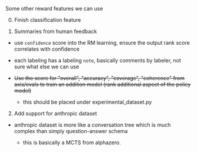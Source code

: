 Some other reward features we can use

0. Finish classification feature

1. Summaries from human feedback

- use `confidence` score into the RM learning, ensure the output rank score
  correlates with confidence

- each labeling has a labeling `note`, basically comments by labeler, not sure
  what else we can use

- ~~Use the score for "overall", "accuracy", "coverage", "coherence" from
  axis/evals to train an addition model (rank additional aspect of the policy
  model)~~

  - this should be placed under experimental_dataset.py

2. Add support for anthropic dataset

- anthropic dataset is more like a conversation tree which is much complex than
  simply question-answer schema

  - this is basically a MCTS from alphazero.
